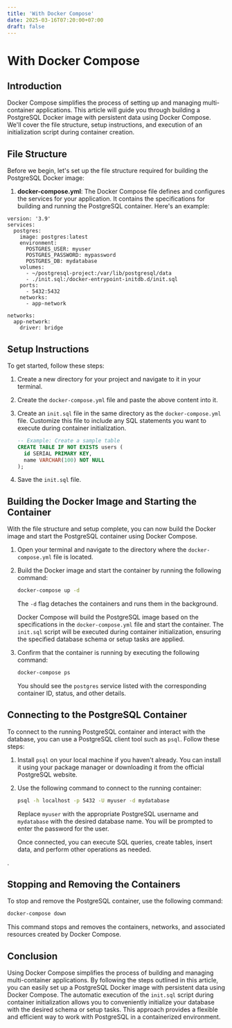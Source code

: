 ```yaml
---
title: 'With Docker Compose'
date: 2025-03-16T07:20:00+07:00
draft: false
---
```


# With Docker Compose

## Introduction

Docker Compose simplifies the process of setting up and managing multi-container applications. This article will guide you through building a PostgreSQL Docker image with persistent data using Docker Compose. We'll cover the file structure, setup instructions, and execution of an initialization script during container creation.

## File Structure

Before we begin, let's set up the file structure required for building the PostgreSQL Docker image:

1. **docker-compose.yml**: The Docker Compose file defines and configures the services for your application. It contains the specifications for building and running the PostgreSQL container. Here's an example:

```docker
version: '3.9'
services:
  postgres:
    image: postgres:latest
    environment:
      POSTGRES_USER: myuser
      POSTGRES_PASSWORD: mypassword
      POSTGRES_DB: mydatabase
    volumes:
      - ~/postgresql-project:/var/lib/postgresql/data
      - ./init.sql:/docker-entrypoint-initdb.d/init.sql
    ports:
      - 5432:5432
    networks:
      - app-network

networks:
  app-network:
    driver: bridge
```

## Setup Instructions

To get started, follow these steps:

1. Create a new directory for your project and navigate to it in your terminal.
2. Create the `docker-compose.yml` file and paste the above content into it.
3. Create an `init.sql` file in the same directory as the `docker-compose.yml` file. Customize this file to include any SQL statements you want to execute during container initialization.

   ```sql
   -- Example: Create a sample table
   CREATE TABLE IF NOT EXISTS users (
     id SERIAL PRIMARY KEY,
     name VARCHAR(100) NOT NULL
   );
   ```

4. Save the `init.sql` file.

## Building the Docker Image and Starting the Container

With the file structure and setup complete, you can now build the Docker image and start the PostgreSQL container using Docker Compose.

1. Open your terminal and navigate to the directory where the `docker-compose.yml` file is located.
2. Build the Docker image and start the container by running the following command:

   ```bash
   docker-compose up -d
   ```

   The `-d` flag detaches the containers and runs them in the background.

   Docker Compose will build the PostgreSQL image based on the specifications in the `docker-compose.yml` file and start the container. The `init.sql` script will be executed during container initialization, ensuring the specified database schema or setup tasks are applied.

3. Confirm that the container is running by executing the following command:

   ```bash
   docker-compose ps
   ```

   You should see the `postgres` service listed with the corresponding container ID, status, and other details.

## Connecting to the PostgreSQL Container

To connect to the running PostgreSQL container and interact with the database, you can use a PostgreSQL client tool such as `psql`. Follow these steps:

1. Install `psql` on your local machine if you haven't already. You can install it using your package manager or downloading it from the official PostgreSQL website.
2. Use the following command to connect to the running container:

   ```bash
   psql -h localhost -p 5432 -U myuser -d mydatabase
   ```

   Replace `myuser` with the appropriate PostgreSQL username and `mydatabase` with the desired database name. You will be prompted to enter the password for the user.

   Once connected, you can execute SQL queries, create tables, insert data, and perform other operations as needed.

.

## Stopping and Removing the Containers

To stop and remove the PostgreSQL container, use the following command:

```bash
docker-compose down
```

This command stops and removes the containers, networks, and associated resources created by Docker Compose.

## Conclusion

Using Docker Compose simplifies the process of building and managing multi-container applications. By following the steps outlined in this article, you can easily set up a PostgreSQL Docker image with persistent data using Docker Compose. The automatic execution of the `init.sql` script during container initialization allows you to conveniently initialize your database with the desired schema or setup tasks. This approach provides a flexible and efficient way to work with PostgreSQL in a containerized environment.

